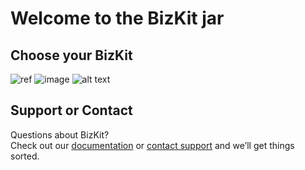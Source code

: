 
# Welcome to the BizKit jar

[ref]:(img/logo1.png)


## Choose your BizKit

![ref](master/assets/img/logo2.png) ![image](https://github.com/BasileusRex/bizkit.github.io/master/assets/img/logo3.png) ![alt text](https://github.com/BasileusRex/bizkit.github.io/master/assets/img/logo4.png "BizKit")




## Support or Contact

Questions about BizKit?  
Check out our [documentation](https://bizkit.com.au/about) or [contact support](mailto:help@bizkit.com.au) and we’ll get things sorted.
